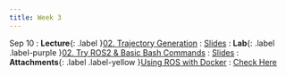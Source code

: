 ```yaml
---
title: Week 3
---
```


Sep 10
: **Lecture**{: .label }[02. Trajectory Generation](#)
  : [Slides](https://rpai-lab.github.io/EE211/assets/slides/lecture/EE211-24Fall-Lecture2.pdf)
: **Lab**{: .label .label-purple }[02. Try ROS2 & Basic Bash Commands](#) 
  : [Slides](https://rpai-lab.github.io/EE211/assets/slides/lab/EE211-24Fall-Lab2.pdf)
: **Attachments**{: .label .label-yellow }[Using ROS with Docker](#) 
  : [Check Here](https://rpai-lab.github.io/EE211/assets/slides/lab/Using_ROS_with_docker.pdf)

